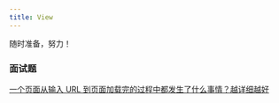 ```yaml
---
title: View
---
```

随时准备，努力！
                                                        
### 面试题

<a href="https://bbt-fe.github.io/blog/view/1.html">一个页面从输入 URL 到页面加载完的过程中都发生了什么事情？越详细越好</a>

